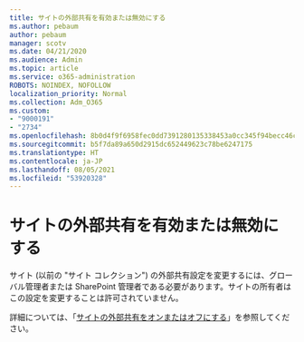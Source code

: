 ```yaml
---
title: サイトの外部共有を有効または無効にする
ms.author: pebaum
author: pebaum
manager: scotv
ms.date: 04/21/2020
ms.audience: Admin
ms.topic: article
ms.service: o365-administration
ROBOTS: NOINDEX, NOFOLLOW
localization_priority: Normal
ms.collection: Adm_O365
ms.custom:
- "9000191"
- "2734"
ms.openlocfilehash: 8b0d4f9f6958fec0dd7391280135338453a0cc345f94becc46ca7fae89cfd86f
ms.sourcegitcommit: b5f7da89a650d2915dc652449623c78be6247175
ms.translationtype: HT
ms.contentlocale: ja-JP
ms.lasthandoff: 08/05/2021
ms.locfileid: "53920328"
---
```

# <a name="turn-external-sharing-on-or-off-for-a-site"></a>サイトの外部共有を有効または無効にする

サイト (以前の "サイト コレクション") の外部共有設定を変更するには、グローバル管理者または SharePoint 管理者である必要があります。サイトの所有者はこの設定を変更することは許可されていません。 

詳細については、「[サイトの外部共有をオンまたはオフにする](https://docs.microsoft.com/sharepoint/change-external-sharing-site)」を参照してください。
